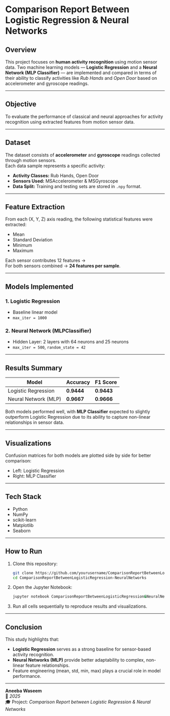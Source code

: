 #  Comparison Report Between Logistic Regression & Neural Networks

##  Overview
This project focuses on **human activity recognition** using motion sensor data. Two machine learning models — **Logistic Regression** and a **Neural Network (MLP Classifier)** — are implemented and compared in terms of their ability to classify activities like *Rub Hands* and *Open Door* based on accelerometer and gyroscope readings.

---

##  Objective
To evaluate the performance of classical and neural approaches for activity recognition using extracted features from motion sensor data.

---

##  Dataset
The dataset consists of **accelerometer** and **gyroscope** readings collected through motion sensors.  
Each data sample represents a specific activity:

- **Activity Classes:** Rub Hands, Open Door  
- **Sensors Used:** MSAccelerometer & MSGyroscope  
- **Data Split:** Training and testing sets are stored in `.npy` format.

---

##  Feature Extraction
From each (X, Y, Z) axis reading, the following statistical features were extracted:
- Mean  
- Standard Deviation  
- Minimum  
- Maximum  

Each sensor contributes 12 features →  
For both sensors combined → **24 features per sample**.

---

##  Models Implemented
### 1. Logistic Regression
- Baseline linear model  
- `max_iter = 1000`  

### 2. Neural Network (MLPClassifier)
- Hidden Layer: 2 layers with 64 neurons and 25 neurons  
- `max_iter = 500`, `random_state = 42`

---

##  Results Summary
| Model | Accuracy | F1 Score |
|--------|-----------|----------|
| Logistic Regression | **0.9444** | **0.9443** |
| Neural Network (MLP) | **0.9667** | **0.9666** |

Both models performed well, with **MLP Classifier** expected to slightly outperform Logistic Regression due to its ability to capture non-linear relationships in sensor data.

---

##  Visualizations
Confusion matrices for both models are plotted side by side for better comparison:  
- Left: Logistic Regression  
- Right: MLP Classifier  

---

##  Tech Stack
- Python  
- NumPy  
- scikit-learn  
- Matplotlib  
- Seaborn  

---

##  How to Run
1. Clone this repository:
   ```bash
   git clone https://github.com/yourusername/ComparisonReportBetweenLogisticRegression-NeuralNetworks.git
   cd ComparisonReportBetweenLogisticRegression-NeuralNetworks
   ```

2. Open the Jupyter Notebook:
   ```bash
   jupyter notebook ComparisonReportBetweenLogisticRegression&NeuralNetworks.ipynb
   ```

3. Run all cells sequentially to reproduce results and visualizations.

---

##  Conclusion
This study highlights that:
- **Logistic Regression** serves as a strong baseline for sensor-based activity recognition.
- **Neural Networks (MLP)** provide better adaptability to complex, non-linear feature relationships.
- Feature engineering (mean, std, min, max) plays a crucial role in model performance.

---

**Aneeba Waseem**  
📅 *2025*  
🎓 Project: *Comparison Report between Logistic Regression & Neural Networks*  
